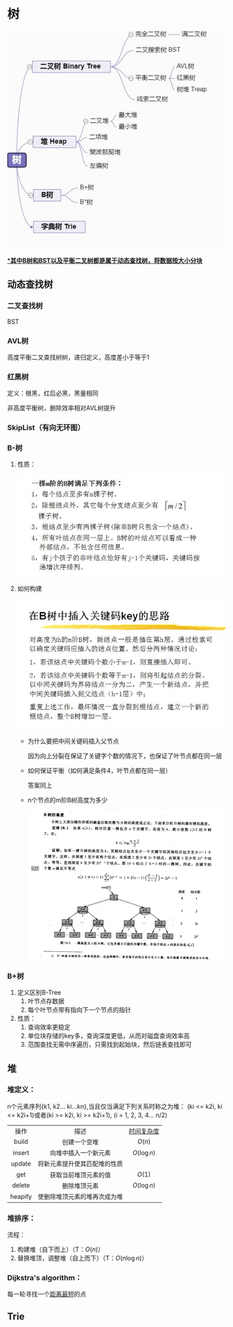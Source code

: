 # 树

![img](../../images/algorithm/tree-01.png)



<u>***其中B树和BST以及平衡二叉树都是属于动态查找树，将数据按大小分块**</u>



## 动态查找树

### 二叉查找树

BST

### AVL树

高度平衡二叉查找树树，递归定义，高度差小于等于1

### 红黑树

定义：根黑，红后必黑，黑量相同

非高度平衡树，删除效率相对AVL树提升

### SkipList（有向无环图）



### B-树

1. 性质：

   ![0_1324205685teT7](../../images/algorithm/b-tree-01.gif)

2. 如何构建

   ![0_1324206104Z6fI](../../images/algorithm/b-tree-02.gif)

   - 为什么要把中间关键码插入父节点

     因为向上分裂在保证了关键字个数的情况下，也保证了叶节点都在同一层

   - 如何保证平衡（如何满足条件4，叶节点都在同一层）

     答案同上

   - n个节点的m阶B树高度为多少

     ![1348727095_3238](../../images/algorithm/b-tree-03.jpg)

### B+树

1. 定义区别B-Tree
   1. 叶节点存数据
   2. 每个叶节点带有指向下一个节点的指针
2. 性质：
   1. 查询效率更稳定
   2. 单位块存储的key多，查询深度更低，从而对磁盘查询效率高
   3. 范围查找无需中序遍历，只需找到起始块，然后链表查找即可







## 堆

### 堆定义：

n个元素序列{k1, k2... ki...kn},当且仅当满足下列关系时称之为堆：
(ki <= k2i, ki <= k2i+1)或者(ki >= k2i, ki >= k2i+1), (i = 1, 2, 3, 4... n/2)

|         |                              |                                                        |
| :-----: | :--------------------------: | :----------------------------------------------------: |
|  操作   |             描述             | [时间复杂度](https://zh.wikipedia.org/wiki/时间复杂度) |
|  build  |         创建一个空堆         |                         $O(n)$                         |
| insert  |     向堆中插入一个新元素     |                      $O(\log n)$                       |
| update  | 将新元素提升使其匹配堆的性质 |                                                        |
|   get   |     获取当前堆顶元素的值     |                         $O(1)$                         |
| delete  |         删除堆顶元素         |                      $O(\log n)$                       |
| heapify | 使删除堆顶元素的堆再次成为堆 |                                                        |

### 堆排序：

流程：

1. 构建堆（自下而上）（T：$O(n)$）
2. 替换堆顶，调整堆（自上而下）（T：$O(n\log n)$）



### Dijkstra's algorithm：

每一轮寻找一个<u>距离最短</u>的点



## Trie



